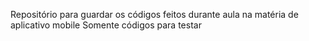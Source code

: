 Repositório para guardar os códigos feitos durante aula na matéria de aplicativo mobile
Somente códigos para testar

